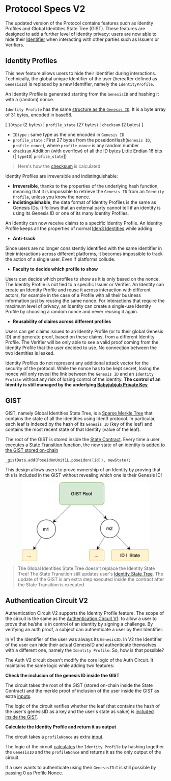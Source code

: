 # Protocol Specs V2

The updated version of the Protocol contains features such as Identity Profiles and Global Identities State Tree (GIST). These features are designed to add a further level of identity privacy: users are now able to hide their [Identifier](../getting-started/identity/identifier.md) when interacting with other parties such as Issuers or Verifiers.

## Identity Profiles

This new feature allows users to hide their Identifier during interactions. Technically, the global unique Identifier of the user (hereafter defined as `GenesisID`) is replaced by a new Identifier, namely the `IdentityProfile`. 

An Identity Profile is generated starting from the `GenesisID` and hashing it with a (random) nonce. 

`Identity Profile` has the same [structure as the `Genesis ID`](./spec.md#identifier-format). It is a byte array of 31 bytes, encoded in base58.

[ `IDtype` (2 bytes) | `profile_state` (27 bytes) | `checksum` (2 bytes) ]

- `IDtype` :  same type as the one encoded in `Genesis ID`
- `profile_state` : First 27 bytes from the poseidonHash(`Genesis ID`, `profile_nonce`), where `profile_nonce` is any random number
- `checksum` Addition (with overflow) of all the ID bytes Little Endian 16 bits ([ `typeID`| `profile_state`])

> Here's how the [checksum](https://github.com/iden3/go-iden3-core/blob/2f1886532b353d1eb550ccc790cb5a6dc5bc7b32/core/id.go#L118) is calculated

Identity Profiles are irreversible and indistinguishable:

- **Irreversible**, thanks to the properties of the underlying hash function, meaning that it is impossible to retrieve the `Genesis ID` from an `Identity Profile`, unless you know the nonce.  
- **indistinguishable**, the data format of Identity Profiles is the same as Genesis IDs. It follows that an external party cannot tell if an identity is using its Genesis ID or one of its many Identity Profiles.

An Identity can now receive claims to a specific Identity Profile. An Identity Profile keeps all the properties of normal [Iden3 Identities](./spec.md#identity) while adding:

- **Anti-track**

Since users are no longer consistently identified with the same identifier in their interactions across different platforms, it becomes impossible to track the action of a single user. Even if platforms collude.

- **Faculty to decide which profile to show**

Users can decide which profiles to show as it is only based on the nonce. The Identity Profile is not tied to a specific Issuer or Verifier. An Identity can create an Identity Profile and reuse it across interaction with different actors, for example in the case of a Profile with all their business information just by reusing the same nonce. For interactions that require the maximum level of privacy, an Identity can create a single-use Identity Profile by choosing a random nonce and never reusing it again. 

- **Reusability of claims across different profiles**

Users can get claims issued to an Identity Profile (or to their global Genesis ID) and generate proof, based on these claims, from a different Identity Profile. The Verifier will be only able to see a valid proof coming from the Identity Profile that the user decided to use. No connection between the two identities is leaked.

Identity Profiles do not represent any additional attack vector for the security of the protocol. While the nonce has to be kept secret, losing the nonce will only reveal the link between the `Genesis ID` and an `Identity Profile` without any risk of losing control of the identity. **The control of an Identity is still managed by the underlying [Babyjubjub Private Key](./spec#keys)**

## GIST

GIST, namely Global Identities State Tree, is a [Sparse Merkle Tree](../getting-started/mt.md) that contains the state of all the identities using Iden3 protocol. In particular, each leaf is indexed by the hash of its `Genesis ID` (key of the leaf) and contains the most recent state of that Identity (value of the leaf).

The root of the GIST is stored inside the [State Contract](../contracts/state.md). Every time a user executes a [State Transition function](../getting-started/state-transition/state-transition.md), the new state of an identity is [added to the GIST stored on-chain](https://github.com/iden3/contracts/blob/master/contracts/state/StateV2.sol#L190)

```solidity
_gistData.add(PoseidonUnit1L.poseidon([id]), newState);
```

This design allows users to prove ownership of an Identity by proving that this is included in the GIST without revealing which one is their Genesis ID!

<div align="center">
<img src= "../imgs/GIST.png" align="center" width="400"/>
<div align="center"><span style="font-size: 17px;"></div>
</div>

> The Global Identities State Tree doesn't replace the Identity State Tree! The State Transition still updates user's [Identity State Tree](../getting-started/identity/identity-structure.md). The update of the GIST is am extra step executed inside the contract after the State Transition is executed

## Authentication Circuit V2

Authentication Circuit V2 supports the Identity Profile feature. The scope of the circuit is the same as the [Authentication Circuit V1](../protocol/main-circuits.md#authentication): to allow a user to prove that he/she is in control of an identity by signing a challenge. By verifying an auth proof, a subject can authenticate a user by their Identifier.

In V1 the Identifier of the user was always its `GenesisID`. In V2 the Identifier of the user can hide their actual GenesisID and authenticate themselves with a different one, namely the `Identity Profile`. So, how is that possible? 

The Auth V2 circuit doesn't modify the core logic of the Auth Circuit. It maintains the same logic while adding two features: 

**Check the inclusion of the genesis ID inside the GIST**

The circuit takes the root of the GIST (stored on-chain inside the State Contract) and the merkle proof of inclusion of the user inside the GIST as extra [inputs](https://github.com/iden3/circuits/blob/feature/circuits_v0.2/circuits/lib/authV2.circom#L40). 

The logic of the circuit verifies whether the leaf (that contains the hash of the user's genesisID as a key and the user's state as value) is [included inside the GIST](https://github.com/iden3/circuits/blob/feature/circuits_v0.2/circuits/lib/authV2.circom#L76).

**Calculate the Identity Profile and return it as output**

The circuit takes a `profileNonce` as extra [input](https://github.com/iden3/circuits/blob/feature/circuits_v0.2/circuits/lib/authV2.circom#L14). 

The logic of the circuit [calculates](https://github.com/iden3/circuits/blob/feature/circuits_v0.2/circuits/lib/authV2.circom#L101) the `Identity Profile` by hashing together the `GenesisID` and the `profileNonce` and returns it as the only output of the circuit. 

If a user wants to authenticate using their `GenesisID` it is still possible by passing 0 as Profile Nonce.
